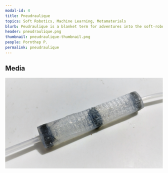 ```yaml
---
modal-id: 4
title: Pneudraulique
topics: Soft Robotics, Machine Learning, Metamaterials
blurb: Peudraulique is a blanket term for adventures into the soft-robotics space. We’re currently trying to use fluid filled volumes to become both actuators and sensors in the same embodiment.
header: pneudraulique.png
thumbnail: pneudraulique-thumbnail.png
people: Pornthep P.
permalink: pneudraulique
---
```

## Media
![Sensuator](/img/portfolio/sensuatorv3.jpg)
